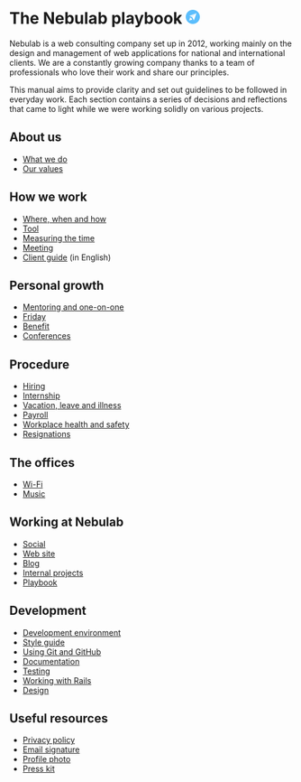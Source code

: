 # The Nebulab playbook <img src="https://github.com/nebulab/playbook/blob/master/logo.png" alt="Nebulab logo" width="25" height="25">

Nebulab is a web consulting company set up in 2012, working mainly on the design and management of 
web applications for national and international clients. We are a constantly growing company thanks 
to a team of professionals who love their work and share our principles.

This manual aims to provide clarity and set out guidelines to be followed in everyday work. Each 
section contains a series of decisions and reflections that came to light while we were working 
solidly on various projects.

## About us

- [What we do](https://github.com/nebulab/playbook/blob/master/su-di-noi/cosa-facciamo.md)
- [Our values](https://github.com/nebulab/playbook/blob/master/su-di-noi/valori.md)

## How we work

- [Where, when and how](https://github.com/nebulab/playbook/blob/master/come-lavoriamo/dove-quando-e-come.md)
- [Tool](https://github.com/nebulab/playbook/blob/master/come-lavoriamo/tool.md)
- [Measuring the time](https://github.com/nebulab/playbook/blob/master/come-lavoriamo/consuntivazione.md)
- [Meeting](https://github.com/nebulab/playbook/blob/master/come-lavoriamo/meeting.md)
- [Client guide](https://github.com/nebulab/playbook/blob/master/come-lavoriamo/client-guide.md) (in English)

## Personal growth

- [Mentoring and one-on-one](https://github.com/nebulab/playbook/blob/master/crescita-personale/mentoring-e-1-1.md)
- [Friday](https://github.com/nebulab/playbook/blob/master/crescita-personale/venerdi.md)
- [Benefit](https://github.com/nebulab/playbook/blob/master/crescita-personale/benefit.md)
- [Conferences](https://github.com/nebulab/playbook/blob/master/crescita-personale/conferenze.md)

## Procedure

- [Hiring](https://github.com/nebulab/playbook/blob/master/procedure/hiring.md)
- [Internship](https://github.com/nebulab/playbook/blob/master/procedure/tirocinio.md)
- [Vacation, leave and illness](https://github.com/nebulab/playbook/blob/master/procedure/ferie-permessi-malattia.md)
- [Payroll](https://github.com/nebulab/playbook/blob/master/procedure/paga.md)
- [Workplace health and safety](https://github.com/nebulab/playbook/blob/master/procedure/salute-e-sicurezza.md)
- [Resignations](https://github.com/nebulab/playbook/blob/master/procedure/dimissioni.md)

## The offices

- [Wi-Fi](https://github.com/nebulab/playbook/blob/master/gli-uffici/wifi.md)
- [Music](https://github.com/nebulab/playbook/blob/master/gli-uffici/musica.md)

## Working at Nebulab

- [Social](https://github.com/nebulab/playbook/blob/master/lavorare-su-nebulab/social.md)
- [Web site](https://github.com/nebulab/playbook/blob/master/lavorare-su-nebulab/sito-web.md)
- [Blog](https://github.com/nebulab/playbook/blob/master/lavorare-su-nebulab/blog.md)
- [Internal projects](https://github.com/nebulab/playbook/blob/master/lavorare-su-nebulab/progetti-interni.md)
- [Playbook](https://github.com/nebulab/playbook/blob/master/lavorare-su-nebulab/playbook.md)

## Development

- [Development environment](https://github.com/nebulab/playbook/blob/master/sviluppo/ambiente-di-sviluppo.md)
- [Style guide](https://github.com/nebulab/playbook/blob/master/sviluppo/guida-stilistica.md)
- [Using Git and GitHub](https://github.com/nebulab/playbook/blob/master/sviluppo/usare-git-e-github.md)
- [Documentation](https://github.com/nebulab/playbook/blob/master/sviluppo/documentazione.md)
- [Testing](https://github.com/nebulab/playbook/blob/master/sviluppo/testing.md)
- [Working with Rails](https://github.com/nebulab/playbook/blob/master/sviluppo/lavorare-con-rails.md)
- [Design](https://github.com/nebulab/playbook/blob/master/sviluppo/design.md)

## Useful resources

- [Privacy policy](https://github.com/nebulab/playbook/blob/master/risorse/privacy-policy.md)
- [Email signature](https://github.com/nebulab/playbook/blob/master/risorse/firma-email.md)
- [Profile photo](https://github.com/nebulab/playbook/blob/master/risorse/foto-profilo.md)
- [Press kit](https://drive.google.com/drive/folders/1VATPcbAhnhHZ376_GPixyYAo6u3gN8Os)

